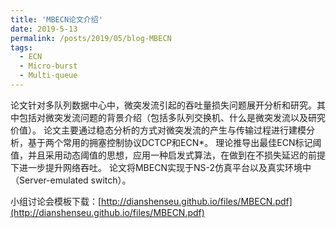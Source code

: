 ```yaml
---
title: 'MBECN论文介绍'
date: 2019-5-13
permalink: /posts/2019/05/blog-MBECN
tags:
  - ECN
  - Micro-burst
  - Multi-queue
---
```


论文针对多队列数据中心中，微突发流引起的吞吐量损失问题展开分析和研究。其中包括对微突发流问题的背景介绍（包括多队列交换机、什么是微突发流以及研究价值）。
论文主要通过稳态分析的方式对微突发流的产生与传输过程进行建模分析，基于两个常用的拥塞控制协议DCTCP和ECN*。
理论推导出最佳ECN标记阈值，并且采用动态阈值的思想，应用一种启发式算法，在做到在不损失延迟的前提下进一步提升网络吞吐。
论文将MBECN实现于NS-2仿真平台以及真实环境中（Server-emulated switch）。

小组讨论会模板下载：[http://dianshenseu.github.io/files/MBECN.pdf](http://dianshenseu.github.io/files/MBECN.pdf)
